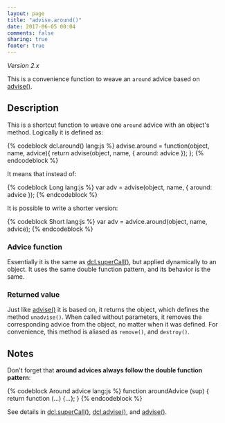 ```yaml
---
layout: page
title: "advise.around()"
date: 2017-06-05 00:04
comments: false
sharing: true
footer: true
---
```


*Version 2.x*

This is a convenience function to weave an `around` advice based on [advise()](advise).

## Description

This is a shortcut function to weave one `around` advice with an object's method. Logically it is defined as:

{% codeblock dcl.around() lang:js %}
advise.around = function(object, name, advice){
  return advise(object, name, {
    around: advice
  });
};
{% endcodeblock %}

It means that instead of:

{% codeblock Long lang:js %}
var adv = advise(object, name, {
  around: advice
});
{% endcodeblock %}

It is possible to write a shorter version:

{% codeblock Short lang:js %}
var adv = advice.around(object, name, advice);
{% endcodeblock %}

### Advice function

Essentially it is the same as [dcl.superCall()](../dcl_js/supercall), but applied dynamically to an object. It uses the same double function pattern, and its behavior is the same.

### Returned value

Just like [advise()](advise) it is based on, it returns the object, which defines the method `unadvise()`. When called without parameters, it removes the corresponding advice from the object, no matter when it was defined. For convenience, this method is aliased as `remove()`, and `destroy()`.

## Notes

Don't forget that **around advices always follow the double function pattern**:

{% codeblock Around advice lang:js %}
function aroundAdvice (sup) {
  return function (...) {...};
}
{% endcodeblock %}

See details in [dcl.superCall()](../dcl_js/supercall), [dcl.advise()](../dcl_js/advise), and
[advise()](advise).
